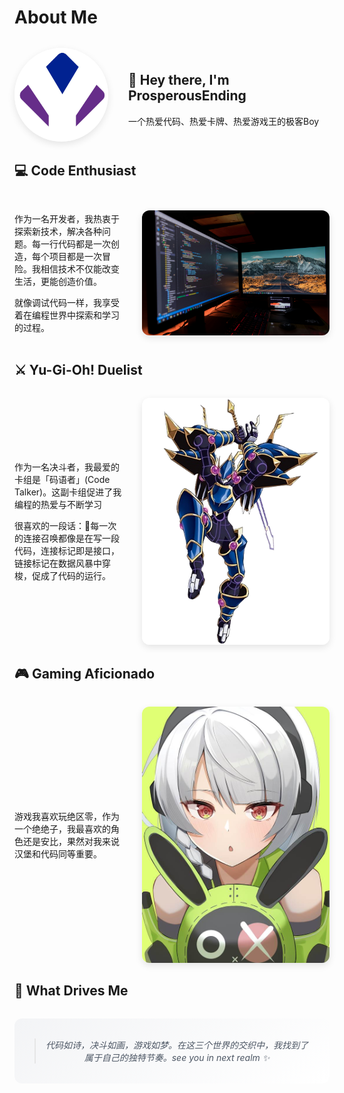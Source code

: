 # About Me

<div class="profile-container">
  <img src="/logo.svg" alt="My Profile">
  <div class="profile-info">
    <h2>👋 Hey there, I'm ProsperousEnding</h2>
    <p>一个热爱代码、热爱卡牌、热爱游戏王的极客Boy</p>
  </div>
</div>

## 💻 Code Enthusiast
<div class="section-container">
  <div class="content">
    <p>作为一名开发者，我热衷于探索新技术，解决各种问题。每一行代码都是一次创造，每个项目都是一次冒险。我相信技术不仅能改变生活，更能创造价值。</p>
    <p>就像调试代码一样，我享受着在编程世界中探索和学习的过程。</p>
  </div>
  <img src="/compute.jpg" alt="Coding Setup">
</div>

## ⚔️ Yu-Gi-Oh! Duelist
<div class="section-container reverse">
  <img src="/codeTalker.png" alt="Code Talker">
  <div class="content">
    <p>作为一名决斗者，我最爱的卡组是「码语者」(Code Talker)。这副卡组促进了我编程的热爱与不断学习</p>
    <p>很喜欢的一段话：💭每一次的连接召唤都像是在写一段代码，连接标记即是接口，链接标记在数据风暴中穿梭，促成了代码的运行。</p>
  </div>
</div>

## 🎮 Gaming Aficionado
<div class="section-container">
  <div class="content">
    <p>游戏我喜欢玩绝区零，作为一个绝绝子，我最喜欢的角色还是安比，果然对我来说汉堡和代码同等重要。</p>
  </div>
  <img src="/anby-bb.jpg" alt="Anby eating bread">
</div>

## 🌟 What Drives Me
<div class="quote">
  <blockquote>
    代码如诗，决斗如画，游戏如梦。在这三个世界的交织中，我找到了属于自己的独特节奏。see you in next realm ✨
  </blockquote>
</div>

<style>
.profile-container {
  display: flex;
  align-items: center;
  gap: 2rem;
  margin: 2rem 0;
}

.profile-container img {
  width: 150px;
  height: 150px;
  border-radius: 50%;
  object-fit: cover;
  box-shadow: 0 4px 12px rgba(0,0,0,0.1);
  transition: transform 0.8s ease;
}

.profile-container img:hover {
  transform: rotate(360deg);
}

.section-container {
  display: flex;
  align-items: center;
  gap: 2rem;
  margin: 2rem 0;
}

.section-container.reverse {
  flex-direction: row-reverse;
}

.section-container .content {
  flex: 1;
}

.section-container img {
  width: 300px;
  border-radius: 12px;
  box-shadow: 0 4px 12px rgba(0,0,0,0.1);
  transition: transform 0.3s ease;
}

.section-container img:hover {
  transform: scale(1.05);
}

.quote {
  padding: 2rem;
  background: linear-gradient(145deg, #f3f4f6, #ffffff);
  border-radius: 12px;
  margin: 2rem 0;
}

blockquote {
  margin: 0;
  font-style: italic;
  color: #4b5563;
  text-align: center;
}

@media (max-width: 768px) {
  .section-container, .section-container.reverse {
    flex-direction: column;
  }
  
  .section-container img {
    width: 100%;
  }
  
  .profile-container {
    flex-direction: column;
    text-align: center;
  }
}

</style>